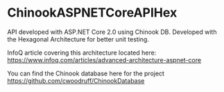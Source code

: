 # ChinookASPNETCoreAPIHex
API developed with ASP.NET Core 2.0 using Chinook DB. Developed with the Hexagonal Architecture for better unit testing.

InfoQ article covering this architecture located here: https://www.infoq.com/articles/advanced-architecture-aspnet-core

You can find the Chinook database here for the project https://github.com/cwoodruff/ChinookDatabase
